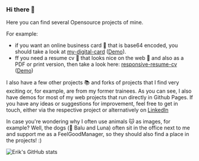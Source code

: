 ### Hi there 👋

Here you can find several Opensource projects of mine. 

For example:
- if you want an online business card 📰 that is base64 encoded, you should take a look at [my-digital-card](https://github.com/weisser-dev/my-digital-card) ([Demo](https://weisser-dev.github.io/my-digital-card/)).
- ff you need a resume cv 📄 that looks nice on the web 📱 and also as a PDF or print version, then take a look here:  [responsive-resume-cv](https://github.com/weisser-dev/responsive-resume-cv-react) ([Demo](https://weisser-dev.github.io/responsive-resume-cv-react/))

I also have a few other projects 📚 and forks of projects that I find very exciting or, for example, are from my former trainees.
As you can see, I also have demos for most of my web projects that run directly in Github Pages. If you have any ideas or suggestions for improvement, feel free to get in touch, either via the respective project or alternatively on [LinkedIn](https://www.linkedin.com/in/erik-weisser/)

In case you're wondering why I often use animals 🐱 as images, for example? Well, the dogs (🐶 Balu and Luna) often sit in the office next to me and support me as a FeelGoodManager, so they should also find a place in the projects! :) 

![Erik's GitHub stats](https://github-readme-stats.vercel.app/api?username=weisser-dev&hide=contribs,prs)

<!--
**weisser-dev/weisser-dev** is a ✨ _special_ ✨ repository because its `README.md` (this file) appears on your GitHub profile.

Here are some ideas to get you started:

- 🔭 I’m currently working on ...
- 🌱 I’m currently learning ...
- 👯 I’m looking to collaborate on ...
- 🤔 I’m looking for help with ...
- 💬 Ask me about ...
- 📫 How to reach me: ...
- 😄 Pronouns: ...
- ⚡ Fun fact: ...
-->
